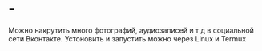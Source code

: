 # -
Можно накрутить много фотографий, аудиозаписей и т д в социальной сети Вконтакте.
Устоновить и запустить можно через Linux и Termux
